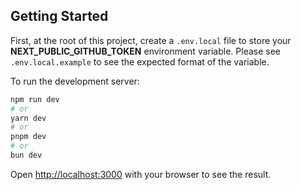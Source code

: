 ## Getting Started

First, at the root of this project, create a `.env.local` file to store your **NEXT_PUBLIC_GITHUB_TOKEN** environment variable. Please see `.env.local.example` to see the expected format of the variable.

To run the development server:

```bash
npm run dev
# or
yarn dev
# or
pnpm dev
# or
bun dev
```

Open [http://localhost:3000](http://localhost:3000) with your browser to see the result.
